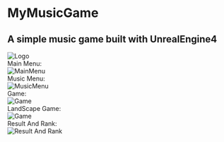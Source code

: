 # MyMusicGame
A simple music game built with UnrealEngine4
-----------------------------------------
![Logo](Preview/Logo.jpg)  
Main Menu:  
![MainMenu](Preview/MainMenu.jpg)  
Music Menu:  
![MusicMenu](Preview/MusicMenu.jpg)  
Game:  
![Game](Preview/Game.jpg)  
LandScape Game:  
![Game](Preview/Landscape.jpg)  
Result And Rank:  
![Result And Rank](Preview/ResultAndRank.jpg)  
